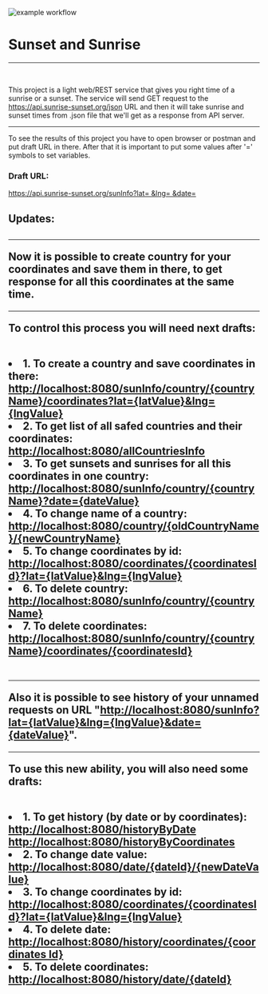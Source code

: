 ![example workflow](https://github.com/Adam974Moran/JavaLab3/actions/workflows/ci.yml/badge.svg)
<h1>Sunset and Sunrise</h1>
<hr>
<br>
<p>This project is a light web/REST service that gives you right time of a sunrise or a sunset. The service will send GET request to the <a href="#">https://api.sunrise-sunset.org/json</a> URL and then it will take sunrise and sunset times from .json file that we'll get as a response from API server.</p>
<hr>
<p>To see the results of this project you have to open browser or postman and put draft URL in there. After that it is important to put some values after '=' symbols to set variables.</p>
<h3>Draft URL:</h3>
<a href="#">https://api.sunrise-sunset.org/sunInfo?lat= &lng= &date= </a>
<h2>Updates:<h2>
<hr>
<p>Now it is possible to create country for your coordinates and save them in there, to get response for all this coordinates at the same time.
<br><hr>
To control this process you will need next drafts:</p>
<br>
<li>1. To create a country and save coordinates in there:</li>
<a href="#">http://localhost:8080/sunInfo/country/{countryName}/coordinates?lat={latValue}&lng={lngValue}</a>
<li>2. To get list of all safed countries and their coordinates:</li>
<a href="#">http://localhost:8080/allCountriesInfo</a>
<li>3. To get sunsets and sunrises for all this coordinates in one country:</li>
<a href="#">http://localhost:8080/sunInfo/country/{countryName}?date={dateValue}</a>
<li>4. To change name of a country:</li>
<a href="#">http://localhost:8080/country/{oldCountryName}/{newCountryName}</a>
<li>5. To change coordinates by id:</li>
<a href="#">http://localhost:8080/coordinates/{coordinatesId}?lat={latValue}&lng={lngValue}</a>
<li>6. To delete country:</li>
<a href="#">http://localhost:8080/sunInfo/country/{countryName}</a>
<li>7. To delete coordinates:</li>
<a href="#">http://localhost:8080/sunInfo/country/{countryName}/coordinates/{coordinatesId}</a>
<br><br>
<hr>
<p>Also it is possible to see history of your unnamed requests on URL "<a href="#">http://localhost:8080/sunInfo?lat={latValue}&lng={lngValue}&date={dateValue}</a>".
<hr> 
<p>To use this new ability, you will also need some drafts:</p>
<br>
<li>1. To get history (by date or by coordinates):</li>
<a href="#">http://localhost:8080/historyByDate</a>
<a href="#">http://localhost:8080/historyByCoordinates</a>
<li>2. To change date value:</li>
<a href="#">http://localhost:8080/date/{dateId}/{newDateValue}</a>
<li>3. To change coordinates by id:</li>
<a href="#">http://localhost:8080/coordinates/{coordinatesId}?lat={latValue}&lng={lngValue}</a>
<li>4. To delete date:</li>
<a href="#">http://localhost:8080/history/coordinates/{coordinates Id}</a>
<li>5. To delete coordinates:</li>
<a href="#">http://localhost:8080/history/date/{dateId}</a>
